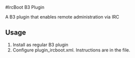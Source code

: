 #IrcBoot B3 Plugin

A B3 plugin that enables remote administration via IRC 

Usage
-----
1. Install as regular B3 plugin
2. Configure plugin_ircboot.xml. Instructions are in the file.
	
